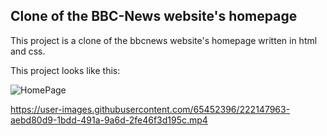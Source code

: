 ## Clone of the BBC-News website's homepage

This project is a clone of the bbcnews website's homepage written in html and css.

This project looks like this:

![HomePage](https://user-images.githubusercontent.com/65452396/221873430-bc52fd3f-075d-47b8-85e0-b58121abccfb.png)


https://user-images.githubusercontent.com/65452396/222147963-aebd80d9-1bdd-491a-9a6d-2fe46f3d195c.mp4

